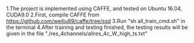 1.The project is implemented using CAFFE, and tested on Ubuntu 16.04, CUDA9.0
2.First, compile CAFFE from https://github.com/weiliu89/caffe/tree/ssd
3.Run "sh all_train_cmd.sh" in the terminal
4.After training and testing finished, the testing results will be given in the file "./res_4channels/allres_4c_W_high_ts.txt"
